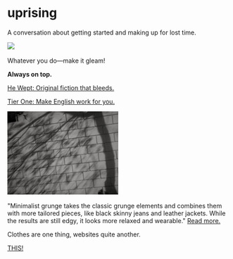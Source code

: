 # uprising

A conversation about getting started and making up for lost time.

<img src="assets/images/1.jpg" style="width: 50%;">

Whatever you do—make it gleam!

**Always on top.**

<a href="https://he-wept.github.io/1/">He Wept: Original fiction that bleeds.</a>

<a href="https://tier-one-english.github.io/entrada/">Tier One: Make English work for you.</a>

<img src="assets/images/2.jpg" style="width: 50%;">

"Minimalist grunge takes the classic grunge elements and combines them with more tailored pieces, like black skinny jeans and leather jackets. While the results are still edgy, it looks more relaxed and wearable." <a href="https://reads.alibaba.com/5-best-minimalist-grunge-apparel-trends/" target="_blank">Read more.</a>

Clothes are one thing, websites quite another.

<a href="https://wallaceheller.github.io/uprising/">THIS!</a>
